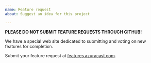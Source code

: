 ```yaml
---
name: Feature request
about: Suggest an idea for this project

---
```


**PLEASE DO NOT SUBMIT FEATURE REQUESTS THROUGH GITHUB!**

We have a special web site dedicated to submitting and voting on new features for completion.

Submit your feature request at [features.azuracast.com](https://features.azuracast.com/).
